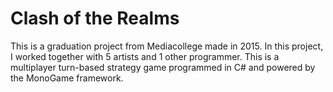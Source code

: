 # Clash of the Realms
This is a graduation project from Mediacollege made in 2015. In this project, I worked together with 5 artists and 1 other programmer. 
This is a multiplayer turn-based strategy game programmed in C# and powered by the MonoGame framework.
